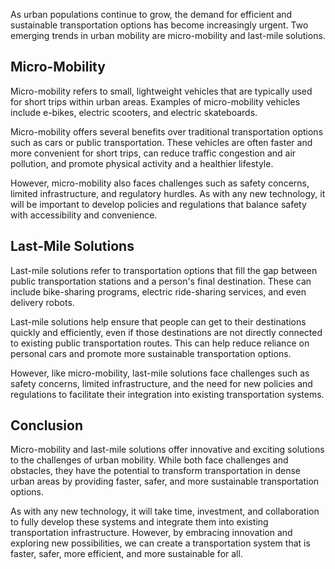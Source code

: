 
As urban populations continue to grow, the demand for efficient and sustainable transportation options has become increasingly urgent. Two emerging trends in urban mobility are micro-mobility and last-mile solutions.

Micro-Mobility
--------------

Micro-mobility refers to small, lightweight vehicles that are typically used for short trips within urban areas. Examples of micro-mobility vehicles include e-bikes, electric scooters, and electric skateboards.

Micro-mobility offers several benefits over traditional transportation options such as cars or public transportation. These vehicles are often faster and more convenient for short trips, can reduce traffic congestion and air pollution, and promote physical activity and a healthier lifestyle.

However, micro-mobility also faces challenges such as safety concerns, limited infrastructure, and regulatory hurdles. As with any new technology, it will be important to develop policies and regulations that balance safety with accessibility and convenience.

Last-Mile Solutions
-------------------

Last-mile solutions refer to transportation options that fill the gap between public transportation stations and a person's final destination. These can include bike-sharing programs, electric ride-sharing services, and even delivery robots.

Last-mile solutions help ensure that people can get to their destinations quickly and efficiently, even if those destinations are not directly connected to existing public transportation routes. This can help reduce reliance on personal cars and promote more sustainable transportation options.

However, like micro-mobility, last-mile solutions face challenges such as safety concerns, limited infrastructure, and the need for new policies and regulations to facilitate their integration into existing transportation systems.

Conclusion
----------

Micro-mobility and last-mile solutions offer innovative and exciting solutions to the challenges of urban mobility. While both face challenges and obstacles, they have the potential to transform transportation in dense urban areas by providing faster, safer, and more sustainable transportation options.

As with any new technology, it will take time, investment, and collaboration to fully develop these systems and integrate them into existing transportation infrastructure. However, by embracing innovation and exploring new possibilities, we can create a transportation system that is faster, safer, more efficient, and more sustainable for all.
